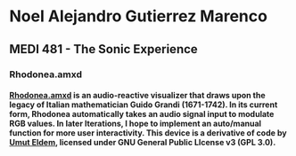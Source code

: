 # Noel Alejandro Gutierrez Marenco
## MEDI 481 - The Sonic Experience
### Rhodonea.amxd
#### [Rhodonea.amxd](https://github.com/noelalejandro/Max/blob/main/Rhodonea.amxd) is an audio-reactive visualizer that draws upon the legacy of Italian mathematician Guido Grandi (1671-1742). In its current form, Rhodonea automatically takes an audio signal input to modulate RGB values. In later Iterations, I hope to implement an auto/manual function for more user interactivity. This device is a derivative of code by [Umut Eldem](https://github.com/umutreldem/hearing-glass/tree/main/tutorials), licensed under GNU General Public LIcense v3 (GPL 3.0).

